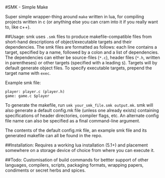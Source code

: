#SMK - Simple Make

Super simple wrapper-thing around `make` written in lua, for compiling projects written in c (or anything else you can cram into it if you really want to, like c++).

##Usage:
smk uses `.smk` files to produce makefile-compatible files from short-hand descriptions of object/executable targets and their dependencies.
The smk files are formatted as follows: each line contains a target, specified by a name, followed by a colon and a list of dependencies.
The dependencies can either be source-files (`*.c`), header files (`*.h`, written in parentheses) or other targets (specified with a leading `$`).
Targets will by default generate object files. To specify executable targets, prepend the target name with `exec`.

Example smk file:
```
player: player.c (player.h)
game: game.c $player
```

To generate the makefile, run `smk your_smk_file.smk output.mk`. smk will also generate a default config.mk file (unless one already exists)
containing specifications of header directories, compiler flags, etc. An alternate config file name can also be specified as a final command-line argument.

The contents of the default config.mk file, an example smk file and its generated makefile can all be found in the repo.

##Installation:
Requires a working lua installation (5.1+) and placement somewhere on a storage device of choice from where you can execute it.

##Todo:
Customisation of build commands for bettter support of other languages, compilers, scripts, packaging formats, wrapping papers, condiments or secret herbs and spices.
